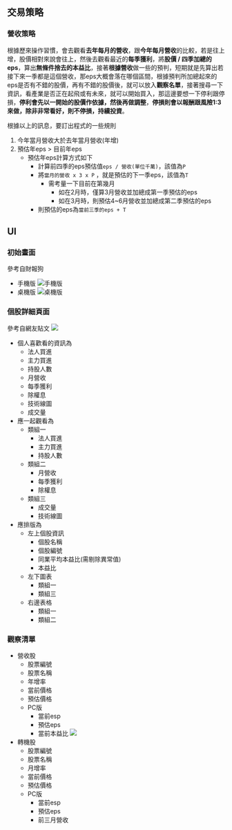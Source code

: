 ## 交易策略
### 營收策略
根據歷來操作習慣，會去觀看**去年每月的營收**，跟**今年每月營收**的比較，若是往上增，股價相對來說會往上，然後去觀看最近的**每季獲利**，將**股價 / 四季加總的eps**，算出**無條件捨去的本益比**，接著**根據營收**做一些的預判，短期就是先算出若接下來一季都是這個營收，那eps大概會落在哪個區間，根據預判所加總起來的eps是否有不錯的股價，再有不錯的股價後，就可以放入**觀察名單**，接著搜尋一下資訊，看產業是否正在起飛或有未來，就可以開始買入，那這邊要想一下停利跟停損，**停利會先以一開始的股價作依據，然後再做調整**，**停損則會以報酬跟風險1:3來做，除非非常看好，則不停損，持續投資**。

根據以上的訊息，要訂出程式的一些規則
1. 今年當月營收大於去年當月營收(年增)
1. 預估年eps > 目前年eps
    - 預估年eps計算方式如下
        - 計算前四季的eps預估值`eps / 營收(單位千萬)`，該值為`P`
        - 將`當月的營收 x 3 x P` ，就是預估的下一季eps，該值為`T`
            - 需考量一下目前在第幾月
                - 如在2月時，僅算3月營收並加總成第一季預估的eps
                - 如在3月時，則預估4~6月營收並加總成第二季預估的eps
        - 則預估的eps為`當前三季的eps + T`

## UI
### 初始畫面
參考自財報狗
- 手機版
![手機版](https://i.imgur.com/9GvIwcE.png)
- 桌機版
![桌機版](https://i.imgur.com/PYRpJRQ.jpg)
### 個股詳細頁面
參考自網友貼文
![](https://i.imgur.com/mnYZsDA.jpg)
- 個人喜歡看的資訊為
    - 法人買進
    - 主力買進
    - 持股人數
    - 月營收
    - 每季獲利
    - 除權息
    - 技術線圖
    - 成交量
- 應一起觀看為
    - 類組一
        - 法人買進
        - 主力買進
        - 持股人數
    - 類組二
        - 月營收
        - 每季獲利
        - 除權息
    - 類組三
        - 成交量
        - 技術線圖
- 應排版為
    - 左上個股資訊
        - 個股名稱
        - 個股編號
        - 同業平均本益比(需剔除異常值)
        - 本益比
    - 左下圖表
        - 類組一
        - 類組三
    - 右邊表格
        - 類組一
        - 類組二
### 觀察清單
- 營收股
    - 股票編號
    - 股票名稱
    - 年增率
    - 當前價格
    - 預估價格
    - PC版
        - 當前esp
        - 預估eps
        - 當前本益比
![](https://i.imgur.com/OAnpjYY.png)
- 轉機股
    - 股票編號
    - 股票名稱
    - 月增率
    - 當前價格
    - 預估價格
    - PC版
        - 當前esp
        - 預估eps
        - 前三月營收
